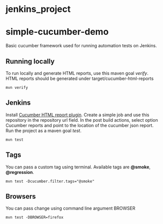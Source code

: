 # jenkins_project

# simple-cucumber-demo

Basic cucumber framework used for running automation tests on Jenkins.

## Running locally

To run locally and generate HTML reports, use this maven goal *verify*. HTML reports should be generated under target/cucumber-html-reports

```
mvn verify
```

## Jenkins

Install [Cucumber HTML report plugin](https://plugins.jenkins.io/cucumber-reports). Create a simple job and use this repository in the repository url field. In the post build actions, select option Cucumber reports and point to the location of the cucumber json report. Run the project as a maven goal *test*.

```
mvn test
```

## Tags

You can pass a custom tag using terminal. Available tags are **@smoke**, **@regression**.

```
mvn test -Dcucumber.filter.tags="@smoke"
```

## Browsers

You can pass change using command line argument BROWSER

```
mvn test -DBROWSER=firefox

```
